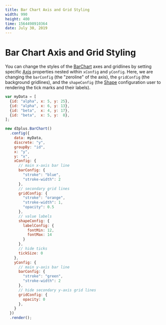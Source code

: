 ```yaml
---
title: Bar Chart Axis and Grid Styling
width: 990
height: 400
time: 1564498910364
date: July 30, 2019
---
```


# Bar Chart Axis and Grid Styling

You can change the styles of the [BarChart](http://d3plus.org/docs/#BarChart) axes and gridlines by setting specific [Axis](http://d3plus.org/docs/#Axis) properties nested within `xConfig` and `yConfig`. Here, we are changing the `barConfig` (the "zeroline" of the axis), the `gridConfig` (the background gridlines), and the `shapeConfig` (the [Shape](http://d3plus.org/docs/#Shape) configuration user to rendering the tick marks and their labels).

```js
var myData = [
  {id: "alpha", x: 5, y: 25},
  {id: "alpha", x: 6, y: 13},
  {id: "beta",  x: 4, y: 17},
  {id: "beta",  x: 5, y:  8},
];

new d3plus.BarChart()
  .config({
    data: myData,
    discrete: "y",
    groupBy: "id",
    x: "y",
    y: "x",
    xConfig: {
      // main x-axis bar line
      barConfig: {
        "stroke": "blue",
        "stroke-width": 2
      },
      // secondary grid lines
      gridConfig: {
        "stroke": "orange",
        "stroke-width": 1,
        "opacity": 0.5
      },
      // value labels
      shapeConfig: {
        labelConfig: {
          fontMin: 12,
          fontMax: 14
        }
      },
      // hide ticks
      tickSize: 0
    },
    yConfig: {
      // main y-axis bar line
      barConfig: {
        "stroke": "green",
        "stroke-width": 2
      },
      // hide secondary y-axis grid lines
      gridConfig: {
        opacity: 0
      },
    }
  })
  .render();
```
